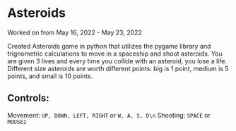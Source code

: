 # Asteroids
Worked on from May 16, 2022 - May 23, 2022

Created Asteroids game in python that utilizes the pygame library and trignometric calculations to move in a spaceship and shoot asteroids. You are given 3 lives and every time you collide with an asteroid, you lose a life. Different size asteroids are worth different points: big is 1 point, medium is 5 points, and small is 10 points.

## Controls:
Movement: ```UP, DOWN, LEFT, RIGHT``` or ```W, A, S, D\n```
Shooting: ```SPACE``` or ```MOUSE1```
